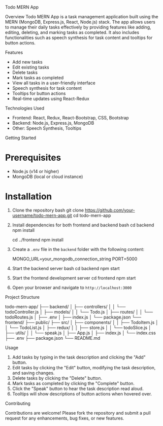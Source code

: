Todo MERN App

 Overview
Todo MERN App is a task management application built using the MERN (MongoDB, Express.js, React, Node.js) stack. The app allows users to manage their daily tasks effectively by providing features like adding, editing, deleting, and marking tasks as completed. It also includes functionalities such as speech synthesis for task content and tooltips for button actions.

 Features
- Add new tasks
- Edit existing tasks
- Delete tasks
- Mark tasks as completed
- View all tasks in a user-friendly interface
- Speech synthesis for task content
- Tooltips for button actions
- Real-time updates using React-Redux

 Technologies Used
- Frontend: React, Redux, React-Bootstrap, CSS, Bootstrap 
- Backend: Node.js, Express.js, MongoDB
- Other: Speech Synthesis, Tooltips

 Getting Started

# Prerequisites
- Node.js (v14 or higher)
- MongoDB (local or cloud instance)

# Installation

1. Clone the repository
   bash
   git clone https://github.com/your-username/todo-mern-app.git
   cd todo-mern-app
   

2. Install dependencies for both frontend and backend
   bash
   cd backend
   npm install

   cd ../frontend
   npm install
   

3. Create a `.env` file in the `backend` folder with the following content:
   
   MONGO_URL=your_mongodb_connection_string
   PORT=5000
   

4. Start the backend server
   bash
   cd backend
   npm start
   

5. Start the frontend development server
   cd frontend
   npm start

6. Open your browser and navigate to `http://localhost:3000`

 Project Structure

todo-mern-app/
├── backend/
│   ├── controllers/
│   │   └── todoController.js
│   ├── models/
│   │   └── Todo.js
│   ├── routes/
│   │   └── todoRoutes.js
│   ├── .env
│   ├── index.js
│   └── package.json
└── frontend/
    ├── public/
    ├── src/
    │   ├── components/
    │   │   ├── TodoItem.js
    │   │   └── TodoList.js
    │   ├── redux/
    │   │   ├── store.js
    │   │   └── todoSlice.js
    │   ├── utils/
    │   │   └── speak.js
    │   ├── App.js
    │   ├── index.js
    │   └── index.css
    ├── .env
    ├── package.json
    └── README.md

 Usage

1. Add tasks by typing in the task description and clicking the "Add" button.
2. Edit tasks by clicking the "Edit" button, modifying the task description, and saving changes.
3. Delete tasks by clicking the "Delete" button.
4. Mark tasks as completed by clicking the "Complete" button.
5. Click the "Speak" button to hear the task description read aloud.
6. Tooltips will show descriptions of button actions when hovered over.

 Contributing
 
Contributions are welcome! Please fork the repository and submit a pull request for any enhancements, bug fixes, or new features.




